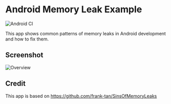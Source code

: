 # Android Memory Leak Example 
![Android CI](https://github.com/kvn-stgl/AndroidMemoryLeakExample/workflows/Android%20CI/badge.svg)

This app shows common patterns of memory leaks in Android development and how to fix them.

## Screenshot
![Overview](https://raw.githubusercontent.com/kvn-stgl/AndroidMemoryLeakExample/master/screenshots/overview.png)

## Credit
This app is based on https://github.com/frank-tan/SinsOfMemoryLeaks
